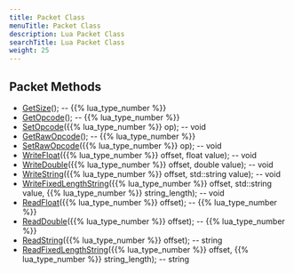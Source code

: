 ```yaml
---
title: Packet Class
menuTitle: Packet Class
description: Lua Packet Class
searchTitle: Lua Packet Class
weight: 25
---
```


## Packet Methods
- [GetSize](getsize)(); -- {{% lua_type_number %}}
- [GetOpcode](getopcode)(); -- {{% lua_type_number %}}
- [SetOpcode](setopcode)({{% lua_type_number %}} op); -- void
- [GetRawOpcode](getrawopcode)(); -- {{% lua_type_number %}}
- [SetRawOpcode](setrawopcode)({{% lua_type_number %}} op); -- void
- [WriteFloat](writefloat)({{% lua_type_number %}} offset, float value); -- void
- [WriteDouble](writedouble)({{% lua_type_number %}} offset, double value); -- void
- [WriteString](writestring)({{% lua_type_number %}} offset, std::string value); -- void
- [WriteFixedLengthString](writefixedlengthstring)({{% lua_type_number %}} offset, std::string value, {{% lua_type_number %}} string_length); -- void
- [ReadFloat](readfloat)({{% lua_type_number %}} offset); -- {{% lua_type_number %}}
- [ReadDouble](readdouble)({{% lua_type_number %}} offset); -- {{% lua_type_number %}}
- [ReadString](readstring)({{% lua_type_number %}} offset); -- string
- [ReadFixedLengthString](readfixedlengthstring)({{% lua_type_number %}} offset, {{% lua_type_number %}} string_length); -- string
